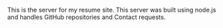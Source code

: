This is the server for my resume site. This server was built using node.js and handles GitHub repositories and Contact requests.